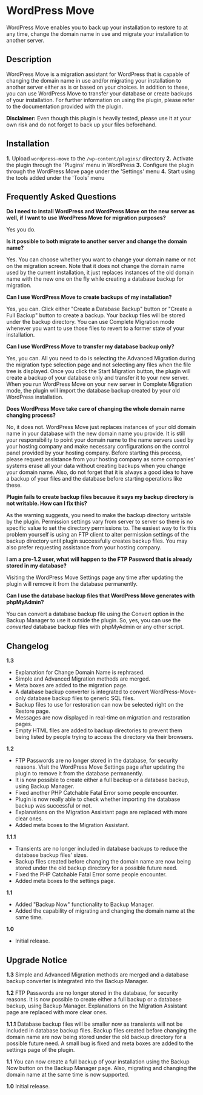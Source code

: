 WordPress Move
==========

WordPress Move enables you to back up your installation to restore to at any time, change the domain name in use and migrate your installation to another server.

Description
---------

WordPress Move is a migration assistant for WordPress that is capable of changing the domain name in use and/or migrating your installation to another server either as is or based on your choices. In addition to these, you can use WordPress Move to transfer your database or create backups of your installation. For further information on using the plugin, please refer to the documentation provided with the plugin.

**Disclaimer:** Even though this plugin is heavily tested, please use it at your own risk and do not forget to back up your files beforehand.

Installation
---------

**1.** Upload `wordpress-move` to the `/wp-content/plugins/` directory
**2.** Activate the plugin through the 'Plugins' menu in WordPress
**3.** Configure the plugin through the WordPress Move page under the 'Settings' menu
**4.** Start using the tools added under the 'Tools' menu


Frequently Asked Questions
----------------------

**Do I need to install WordPress and WordPress Move on the new server as well, if I want to use WordPress Move for migration purposes?**

Yes you do.

**Is it possible to both migrate to another server and change the domain name?**

Yes. You can choose whether you want to change your domain name or not on the migration screen. Note that it does not change the domain name used by the current installation, it just replaces instances of the old domain name with the new one on the fly while creating a database backup for migration.

**Can I use WordPress Move to create backups of my installation?**

Yes, you can. Click either "Create a Database Backup" button or "Create a Full Backup" button to create a backup. Your backup files will be stored under the backup directory. You can use Complete Migration mode whenever you want to use those files to revert to a former state of your installation.

**Can I use WordPress Move to transfer my database backup only?**

Yes, you can. All you need to do is selecting the Advanced Migration during the migration type selection page and not selecting any files when the file tree is displayed. Once you click the Start Migration button, the plugin will create a backup of your database only and transfer it to your new server. When you run WordPress Move on your new server in Complete Migration mode, the plugin will import the database backup created by your old WordPress installation.

**Does WordPress Move take care of changing the whole domain name changing process?**

No, it does not. WordPress Move just replaces instances of your old domain name in your database with the new domain name you provide. It is still your responsibility to point your domain name to the name servers used by your hosting company and make necessary configurations on the control panel provided by your hosting company. Before starting this process, please request assistance from your hosting company as some companies' systems erase all your data without creating backups when you change your domain name. Also, do not forget that it is always a good idea to have a backup of your files and the database before starting operations like these.

**Plugin fails to create backup files because it says my backup directory is not writable. How can I fix this?**

As the warning suggests, you need to make the backup directory writable by the plugin. Permission settings vary from server to server so there is no specific value to set the directory permissions to. The easiest way to fix this problem yourself is using an FTP client to alter permission settings of the backup directory until plugin successfully creates backup files. You may also prefer requesting assistance from your hosting company.

**I am a pre-1.2 user, what will happen to the FTP Password that is already stored in my database?**

Visiting the WordPress Move Settings page any time after updating the plugin will remove it from the database permanently.

**Can I use the database backup files that WordPress Move generates with phpMyAdmin?**

You can convert a database backup file using the Convert option in the Backup Manager to use it outside the plugin. So, yes, you can use the *converted* database backup files with phpMyAdmin or any other script.

Changelog
--------

**1.3**
* Explanation for Change Domain Name is rephrased.
* Simple and Advanced Migration methods are merged.
* Meta boxes are added to the migration page.
* A database backup converter is integrated to convert WordPress-Move-only database backup files to generic SQL files.
* Backup files to use for restoration can now be selected right on the Restore page.
* Messages are now displayed in real-time on migration and restoration pages.
* Empty HTML files are added to backup directories to prevent them being listed by people trying to access the directory via their browsers.

**1.2**
* FTP Passwords are no longer stored in the database, for security reasons. Visit the WordPress Move Settings page after updating the plugin to remove it from the database permanently.
* It is now possible to create either a full backup or a database backup, using Backup Manager.
* Fixed another PHP Catchable Fatal Error some people encounter.
* Plugin is now really able to check whether importing the database backup was successful or not.
* Explanations on the Migration Assistant page are replaced with more clear ones.
* Added meta boxes to the Migration Assistant.

**1.1.1**
* Transients are no longer included in database backups to reduce the database backup files' sizes.
* Backup files created before changing the domain name are now being stored under the old backup directory for a possible future need.
* Fixed the PHP Catchable Fatal Error some people encounter.
* Added meta boxes to the settings page.

**1.1**
* Added "Backup Now" functionality to Backup Manager.
* Added the capability of migrating and changing the domain name at the same time.

**1.0**
* Initial release.

Upgrade Notice
------------

**1.3**
Simple and Advanced Migration methods are merged and a database backup converter is integrated into the Backup Manager.

**1.2**
FTP Passwords are no longer stored in the database, for security reasons. It is now possible to create either a full backup or a database backup, using Backup Manager. Explanations on the Migration Assistant page are replaced with more clear ones.

**1.1.1**
Database backup files will be smaller now as transients will not be included in database backup files. Backup files created before changing the domain name are now being stored under the old backup directory for a possible future need. A small bug is fixed and meta boxes are added to the settings page of the plugin.

**1.1**
You can now create a full backup of your installation using the Backup Now button on the Backup Manager page. Also, migrating and changing the domain name at the same time is now supported.

**1.0**
Initial release.